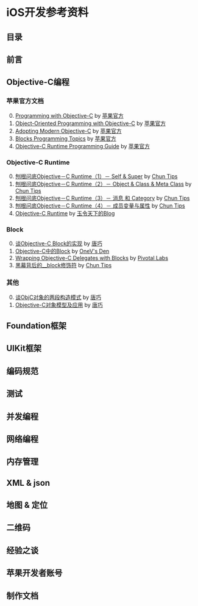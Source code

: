 # iOS开发参考资料

## 目录

## 前言

## Objective-C编程

### 苹果官方文档
0. [Programming with Objective-C][Programming with Objective-C] by [苹果官方][苹果官方]
0. [Object-Oriented Programming with Objective-C][Object-Oriented Programming with Objective-C] by [苹果官方][苹果官方]
0. [Adopting Modern Objective-C][Adopting Modern Objective-C] by [苹果官方][苹果官方]
0. [Blocks Programming Topics][Blocks Programming Topics] by [苹果官方][苹果官方]
0. [Objective-C Runtime Programming Guide][Objective-C Runtime Programming Guide] by [苹果官方][苹果官方]

### Objective-C Runtime
0. [刨根问底Objective－C Runtime（1）－ Self & Super][刨根问底Objective－C Runtime（1）－ Self & Super] by [Chun Tips][Chun Tips]
0. [刨根问底Objective－C Runtime（2）－ Object & Class & Meta Class][刨根问底Objective－C Runtime（2）－ Object & Class & Meta Class] by [Chun Tips][Chun Tips]
0. [刨根问底Objective－C Runtime（3）－ 消息 和 Category][刨根问底Objective－C Runtime（3）－ 消息 和 Category] by [Chun Tips][Chun Tips]
0. [刨根问底Objective－C Runtime（4）－ 成员变量与属性][刨根问底Objective－C Runtime（4）－ 成员变量与属性] by [Chun Tips][Chun Tips]
0. [Objective-C Runtime][Objective-C Runtime] by [玉令天下的Blog][玉令天下的Blog]

### Block
0. [谈Objective-C Block的实现][谈Objective-C Block的实现]  by [唐巧][唐巧]
0. [Objective-C中的Block][Objective-C中的Block] by [OneV's Den][OneV's Den]
0. [Wrapping Objective-C Delegates with Blocks][Wrapping Objective-C Delegates with Blocks] by [Pivotal Labs][Pivotal Labs]
0. [黑幕背后的__block修饰符][黑幕背后的__block修饰符] by [Chun Tips][Chun Tips]

### 其他
0. [谈ObjC对象的两段构造模式][谈ObjC对象的两段构造模式] by [唐巧][唐巧]
0. [Objective-C对象模型及应用][Objective-C对象模型及应用] by [唐巧][唐巧]

## Foundation框架

## UIKit框架

## 编码规范

## 测试

## 并发编程

## 网络编程

## 内存管理

## XML & json

## 地图 & 定位

## 二维码

## 经验之谈

## 苹果开发者账号

## 制作文档

[----]: "------------------------------------------------------------------------------------------------------------------------------------------------------------------------------------------------------------------------------------------------------------"

[苹果官方]: https://developer.apple.com/library/ios/navigation/

[objc]: http://www.objc.io/
[objc中国]: http://objccn.io/
[Chun Tips]: http://chun.tips/
[唐巧]: http://blog.devtang.com/
[OneV's Den]: http://onevcat.com/#blog 
[raywenderlich]: http://www.raywenderlich.com/
[answer-huang]: http://answerhuang.duapp.com/
[叶孤城]: http://www.jianshu.com/users/b82d2721ba07/latest_articles
[唐韧_Ryan]: http://ryantang.me/
[不会开机的男孩]: http://studentdeng.github.io/
[玉令天下的Blog]: http://yulingtianxia.com/
[Pivotal Labs]: http://pivotallabs.com/

[Objective-C编程]: ""
[Programming with Objective-C]:https://developer.apple.com/library/ios/documentation/Cocoa/Conceptual/ProgrammingWithObjectiveC/Introduction/Introduction.html "Programming with Objective-C"
[Object-Oriented Programming with Objective-C]:https://developer.apple.com/library/ios/documentation/Cocoa/Conceptual/OOP_ObjC/Introduction/Introduction.html "Object-Oriented Programming with Objective-C"
[Adopting Modern Objective-C]:https://developer.apple.com/library/ios/releasenotes/ObjectiveC/ModernizationObjC/AdoptingModernObjective-C/AdoptingModernObjective-C.html "Adopting Modern Objective-C"
[Blocks Programming Topics]:https://developer.apple.com/library/ios/documentation/Cocoa/Conceptual/Blocks/Articles/00_Introduction.html "Blocks Programming Topics"
[Objective-C Runtime Programming Guide]:https://developer.apple.com/library/mac/documentation/Cocoa/Conceptual/ObjCRuntimeGuide/Introduction/Introduction.html "Objective-C Runtime Programming Guide"
[刨根问底Objective－C Runtime（1）－ Self & Super]: http://chun.tips/blog/2014/11/05/bao-gen-wen-di-objective%5Bnil%5Dc-runtime%281%29%5Bnil%5D-self-and-super/
[刨根问底Objective－C Runtime（2）－ Object & Class & Meta Class]: http://chun.tips/blog/2014/11/05/bao-gen-wen-di-objective%5Bnil%5Dc-runtime-%282%29%5Bnil%5D-object-and-class-and-meta-class/
[刨根问底Objective－C Runtime（3）－ 消息 和 Category]: http://chun.tips/blog/2014/11/06/bao-gen-wen-di-objective%5Bnil%5Dc-runtime%283%29%5Bnil%5D-xiao-xi-he-category/
[刨根问底Objective－C Runtime（4）－ 成员变量与属性]: http://chun.tips/blog/2014/11/08/bao-gen-wen-di-objective%5Bnil%5Dc-runtime%284%29%5Bnil%5D-cheng-yuan-bian-liang-yu-shu-xing/
[谈Objective-C Block的实现]: http://blog.devtang.com/blog/2013/07/28/a-look-inside-blocks/
[Objective-C中的Block]: http://www.onevcat.com/2011/11/objc-block/
[谈ObjC对象的两段构造模式]: http://blog.devtang.com/blog/2013/01/13/two-stage-creation-on-cocoa/
[Objective-C对象模型及应用]: http://blog.devtang.com/blog/2013/10/15/objective-c-object-model/
[Wrapping Objective-C Delegates with Blocks]: http://pivotallabs.com/wrapping-delegates-blocks/
[黑幕背后的__block修饰符]: http://chun.tips/blog/2014/11/13/hei-mu-bei-hou-de-blockxiu-shi-fu/
[Objective-C Runtime]: http://yulingtianxia.com/blog/2014/11/05/objective-c-runtime/
